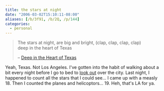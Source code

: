 ```yaml
---
title: the stars at night
date: "2006-03-02T15:10:11-08:00"
aliases: [/b/3f91, /b/2Q, /p/144]
categories:
  - personal
---
```


> The stars at night, are big and bright, (clap, clap, clap, clap)  
> deep in the heart of Texas
>
> <footer>– <a href="http://en.wikipedia.org/wiki/Deep_in_the_Heart_of_Texas">Deep in the Heart of Texas</a></footer>

Yeah, Texas. Not Los Angeles. I've gotten into the habit of walking about a bit every night before I go to bed to
[look out][] over the city. Last night, I happened to count all the stars that I could see... I came up with a measly 18. Then I counted the planes and helicoptors... 19. Heh, that's LA for ya.

[look out]: http://www.flickr.com/photos/wnorris/102296033/
